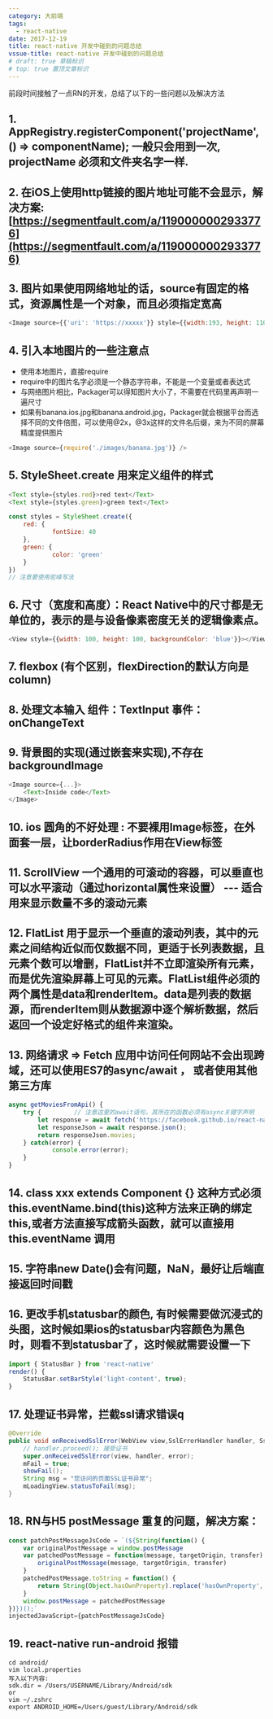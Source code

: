 ```yaml
---
category: 大前端
tags:
  - react-native
date: 2017-12-19
title: react-native 开发中碰到的问题总结
vssue-title: react-native 开发中碰到的问题总结
# draft: true 草稿标识
# top: true 置顶文章标识
---
```


前段时间接触了一点RN的开发，总结了以下的一些问题以及解决方法

<!-- more -->


## 1. AppRegistry.registerComponent('projectName', () => componentName); 一般只会用到一次, projectName 必须和文件夹名字一样.
## 2. 在iOS上使用http链接的图片地址可能不会显示，解决方案: [https://segmentfault.com/a/1190000002933776](https://segmentfault.com/a/1190000002933776)
## 3. 图片如果使用网络地址的话，source有固定的格式，资源属性是一个对象，而且必须指定宽高

```javascript
<Image source={{'uri': 'https://xxxxx'}} style={{width:193, height: 110}} />
```
## 4. 引入本地图片的一些注意点
  - 使用本地图片，直接require
  - require中的图片名字必须是一个静态字符串，不能是一个变量或者表达式
  - 与网络图片相比，Packager可以得知图片大小了，不需要在代码里再声明一遍尺寸
  - 如果有banana.ios.jpg和banana.android.jpg，Packager就会根据平台而选择不同的文件倍图，可以使用@2x，@3x这样的文件名后缀，来为不同的屏幕精度提供图片

```javascript
<Image source={require('./images/banana.jpg')} />
```
## 5. StyleSheet.create 用来定义组件的样式

```javascript
<Text style={styles.red}>red text</Text>
<Text style={styles.green}>green text</Text>

const styles = StyleSheet.create({
    red: {
            fontSize: 40
    },
    green: {
            color: 'green'
    }
})
// 注意要使用驼峰写法
```

## 6. 尺寸（宽度和高度）：React Native中的尺寸都是无单位的，表示的是与设备像素密度无关的逻辑像素点。

```javascript
<View style={{width: 100, height: 100, backgroundColor: 'blue'}}></View>
```

## 7. flexbox (有个区别，flexDirection的默认方向是 column)
## 8. 处理文本输入 组件：TextInput 事件： onChangeText
## 9. 背景图的实现(通过嵌套来实现),不存在 backgroundImage

```javascript
<Image source={...}>
    <Text>Inside code</Text>
</Image>
```
## 10. ios 圆角的不好处理 : 不要裸用Image标签，在外面套一层，让borderRadius作用在View标签
## 11. ScrollView 一个通用的可滚动的容器，可以垂直也可以水平滚动（通过horizontal属性来设置） --- 适合用来显示数量不多的滚动元素
## 12. FlatList 用于显示一个垂直的滚动列表，其中的元素之间结构近似而仅数据不同，更适于长列表数据，且元素个数可以增删，FlatList并不立即渲染所有元素，而是优先渲染屏幕上可见的元素。FlatList组件必须的两个属性是data和renderItem。data是列表的数据源，而renderItem则从数据源中逐个解析数据，然后返回一个设定好格式的组件来渲染。
## 13. 网络请求 => Fetch 应用中访问任何网站不会出现跨域，还可以使用ES7的async/await ， 或者使用其他第三方库

```javascript
async getMoviesFromApi() {
    try {	      // 注意这里的await语句，其所在的函数必须有async关键字声明
        let response = await fetch('https://facebook.github.io/react-native/movies.json');		      
        let responseJson = await response.json();
        return responseJson.movies;
    } catch(error) {
            console.error(error);
    }
}
```
## 14. class xxx extends Component {} 这种方式必须this.eventName.bind(this)这种方法来正确的绑定this,或者方法直接写成箭头函数，就可以直接用 this.eventName 调用
## 15. 字符串new Date()会有问题，NaN，最好让后端直接返回时间戳
## 16. 更改手机statusbar的颜色, 有时候需要做沉浸式的头图，这时候如果ios的statusbar内容颜色为黑色时，则看不到statusbar了，这时候就需要设置一下

```javascript
import { StatusBar } from 'react-native'
render() {
    StatusBar.setBarStyle('light-content', true);
}
```
## 17. 处理证书异常，拦截ssl请求错误q

```java
@Override
public void onReceivedSslError(WebView view,SslErrorHandler handler, SslError error) {
    // handler.proceed(); 接受证书
    super.onReceivedSslError(view, handler, error);
    mFail = true;
    showFail();
    String msg = "您访问的页面SSL证书异常";
    mLoadingView.statusToFail(msg);
} 
```

## 18. RN与H5 postMessage 重复的问题，解决方案：

```javascript
const patchPostMessageJsCode = `(${String(function() {
    var originalPostMessage = window.postMessage
    var patchedPostMessage = function(message, targetOrigin, transfer) {
        originalPostMessage(message, targetOrigin, transfer)
    }
    patchedPostMessage.toString = function() {
        return String(Object.hasOwnProperty).replace('hasOwnProperty', 'postMessage')
    }
    window.postMessage = patchedPostMessage
})})();`
injectedJavaScript={patchPostMessageJsCode}
```

## 19. react-native run-android 报错

```shell
cd android/
vim local.properties
写入以下内容:
sdk.dir = /Users/USERNAME/Library/Android/sdk
or
vim ~/.zshrc
export ANDROID_HOME=/Users/guest/Library/Android/sdk
```